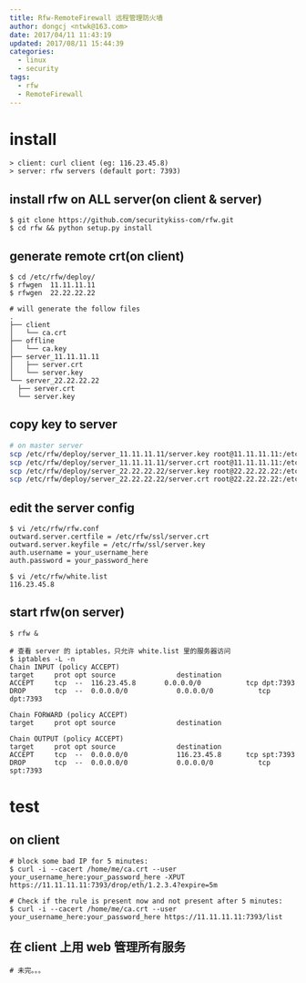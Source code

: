 ```yaml
---
title: Rfw-RemoteFirewall 远程管理防火墙
author: dongcj <ntwk@163.com>
date: 2017/04/11 11:43:19
updated: 2017/08/11 15:44:39
categories:
  - linux
  - security
tags:
  - rfw
  - RemoteFirewall
---
```

# install
    > client: curl client (eg: 116.23.45.8)
    > server: rfw servers (default port: 7393)

## install rfw on ALL server(on client & server)
    $ git clone https://github.com/securitykiss-com/rfw.git
    $ cd rfw && python setup.py install

## generate remote crt(on client)
    $ cd /etc/rfw/deploy/
    $ rfwgen  11.11.11.11
    $ rfwgen  22.22.22.22

    # will generate the follow files
    .
    ├── client
    │   └── ca.crt
    ├── offline
    │   └── ca.key
    ├── server_11.11.11.11
    │   ├── server.crt
    │   └── server.key
    └── server_22.22.22.22
      ├── server.crt
      └── server.key

## copy key to server
```bash
# on master server
scp /etc/rfw/deploy/server_11.11.11.11/server.key root@11.11.11.11:/etc/rfw/ssl/
scp /etc/rfw/deploy/server_11.11.11.11/server.crt root@11.11.11.11:/etc/rfw/ssl/
scp /etc/rfw/deploy/server_22.22.22.22/server.key root@22.22.22.22:/etc/rfw/ssl/
scp /etc/rfw/deploy/server_22.22.22.22/server.crt root@22.22.22.22:/etc/rfw/ssl/
```

## edit the server config
    $ vi /etc/rfw/rfw.conf
    outward.server.certfile = /etc/rfw/ssl/server.crt
    outward.server.keyfile = /etc/rfw/ssl/server.key
    auth.username = your_username_here
    auth.password = your_password_here

    $ vi /etc/rfw/white.list
    116.23.45.8

## start rfw(on server)
    $ rfw &

    # 查看 server 的 iptables，只允许 white.list 里的服务器访问
    $ iptables -L -n
    Chain INPUT (policy ACCEPT)
    target     prot opt source               destination
    ACCEPT     tcp  --  116.23.45.8       0.0.0.0/0           tcp dpt:7393
    DROP       tcp  --  0.0.0.0/0            0.0.0.0/0           tcp dpt:7393

    Chain FORWARD (policy ACCEPT)
    target     prot opt source               destination

    Chain OUTPUT (policy ACCEPT)
    target     prot opt source               destination
    ACCEPT     tcp  --  0.0.0.0/0            116.23.45.8      tcp spt:7393
    DROP       tcp  --  0.0.0.0/0            0.0.0.0/0           tcp spt:7393

# test

## on client
    # block some bad IP for 5 minutes:
    $ curl -i --cacert /home/me/ca.crt --user your_username_here:your_password_here -XPUT https://11.11.11.11:7393/drop/eth/1.2.3.4?expire=5m

    # Check if the rule is present now and not present after 5 minutes:
    $ curl -i --cacert /home/me/ca.crt --user your_username_here:your_password_here https://11.11.11.11:7393/list

## 在 client 上用 web 管理所有服务
    # 未完。。。


